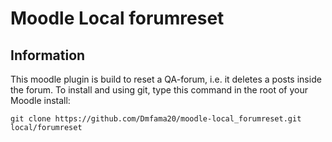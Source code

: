Moodle Local forumreset
===================

Information
------------------
This moodle plugin is build to reset a QA-forum, i.e. it deletes a posts inside the forum.
To install and using git, type this command in the root of your Moodle install:
```
git clone https://github.com/Dmfama20/moodle-local_forumreset.git local/forumreset
```

